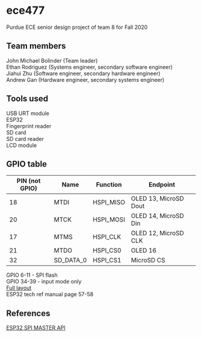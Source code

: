 # ece477
Purdue ECE senior design project of team 8 for Fall 2020  
  
## Team members
John Michael Bolinder (Team leader)  
Ethan Rodriguez (Systems engineer, secondary software engineer)  
Jiahui Zhu (Software engineer, secondary hardware engineer)  
Andrew Gan (Hardware engineer, secondary systems engineer)  
  
## Tools used
USB URT module  
ESP32  
Fingerprint reader  
SD card  
SD card reader  
LCD module  
  
## GPIO table
| PIN (not GPIO)| Name      | Function  | Endpoint              |
|---------------|-----------|-----------|-----------------------|
| 18            | MTDI      | HSPI_MISO | OLED 13, MicroSD Dout |
| 20            | MTCK      | HSPI_MOSI | OLED 14, MicroSD Din  |
| 17            | MTMS      | HSPI_CLK  | OLED 12, MicroSD CLK  |
| 21            | MTDO      | HSPI_CS0  | OLED 16               |
| 32            | SD_DATA_0 | HSPI_CS1  | MicroSD CS            |
  
GPIO 6-11 - SPI flash  
GPIO 34-39 - input mode only    
[Full layout](https://microcontrollerslab.com/wp-content/uploads/2019/02/ESP32-pinout-mapping.png)  
ESP32 tech ref manual page 57-58  
  
## References
[ESP32 SPI MASTER API](https://docs.espressif.com/projects/esp-idf/en/latest/esp32/api-reference/peripherals/spi_master.html)  
